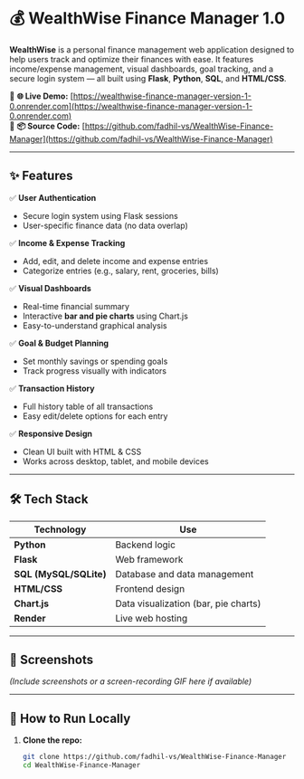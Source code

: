 # 💰 WealthWise Finance Manager 1.0

**WealthWise** is a personal finance management web application designed to help users track and optimize their finances with ease. It features income/expense management, visual dashboards, goal tracking, and a secure login system — all built using **Flask**, **Python**, **SQL**, and **HTML/CSS**.

🔗 **🌐 Live Demo:** [https://wealthwise-finance-manager-version-1-0.onrender.com](https://wealthwise-finance-manager-version-1-0.onrender.com)  
🔗 **📦 Source Code:** [https://github.com/fadhil-vs/WealthWise-Finance-Manager](https://github.com/fadhil-vs/WealthWise-Finance-Manager)

---

## ✨ Features

✅ **User Authentication**  
- Secure login system using Flask sessions  
- User-specific finance data (no data overlap)

✅ **Income & Expense Tracking**  
- Add, edit, and delete income and expense entries  
- Categorize entries (e.g., salary, rent, groceries, bills)

✅ **Visual Dashboards**  
- Real-time financial summary  
- Interactive **bar and pie charts** using Chart.js  
- Easy-to-understand graphical analysis

✅ **Goal & Budget Planning**  
- Set monthly savings or spending goals  
- Track progress visually with indicators

✅ **Transaction History**  
- Full history table of all transactions  
- Easy edit/delete options for each entry

✅ **Responsive Design**  
- Clean UI built with HTML & CSS  
- Works across desktop, tablet, and mobile devices

---

## 🛠️ Tech Stack

| Technology | Use |
|------------|-----|
| **Python** | Backend logic |
| **Flask** | Web framework |
| **SQL (MySQL/SQLite)** | Database and data management |
| **HTML/CSS** | Frontend design |
| **Chart.js** | Data visualization (bar, pie charts) |
| **Render** | Live web hosting |

---

## 📸 Screenshots

*(Include screenshots or a screen-recording GIF here if available)*

---

## 🚀 How to Run Locally

1. **Clone the repo:**
   ```bash
   git clone https://github.com/fadhil-vs/WealthWise-Finance-Manager
   cd WealthWise-Finance-Manager